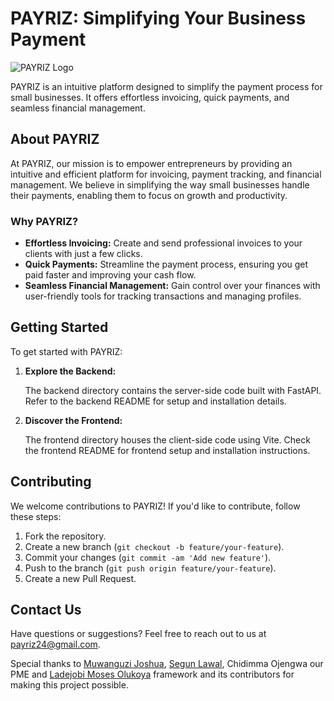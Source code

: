 # PAYRIZ: Simplifying Your Business Payment

![PAYRIZ Logo](https://payriz.vercel.app/assets/logo-0g-c7GYW.svg)

PAYRIZ is an intuitive platform designed to simplify the payment process for small businesses. It offers effortless invoicing, quick payments, and seamless financial management.

## About PAYRIZ

At PAYRIZ, our mission is to empower entrepreneurs by providing an intuitive and efficient platform for invoicing, payment tracking, and financial management. We believe in simplifying the way small businesses handle their payments, enabling them to focus on growth and productivity.

### Why PAYRIZ?

- **Effortless Invoicing:** Create and send professional invoices to your clients with just a few clicks.
- **Quick Payments:** Streamline the payment process, ensuring you get paid faster and improving your cash flow.
- **Seamless Financial Management:** Gain control over your finances with user-friendly tools for tracking transactions and managing profiles.

## Getting Started

To get started with PAYRIZ:

1. **Explore the Backend:**

    The backend directory contains the server-side code built with FastAPI. Refer to the backend README for setup and installation details.

2. **Discover the Frontend:**

    The frontend directory houses the client-side code using Vite. Check the frontend README for frontend setup and installation instructions.

## Contributing

We welcome contributions to PAYRIZ! If you'd like to contribute, follow these steps:

1. Fork the repository.
2. Create a new branch (`git checkout -b feature/your-feature`).
3. Commit your changes (`git commit -am 'Add new feature'`).
4. Push to the branch (`git push origin feature/your-feature`).
5. Create a new Pull Request.

## Contact Us

Have questions or suggestions? Feel free to reach out to us at [payriz24@gmail.com](mailto:payriz24@gmail.com).

Special thanks to [Muwanguzi Joshua](https://github.com/Joshuamjv2), [Segun Lawal](https://github.com/segunlawal), Chidimma Ojengwa our PME  and [Ladejobi Moses Olukoya](https://github.com/Mola71) framework and its contributors for making this project possible.

